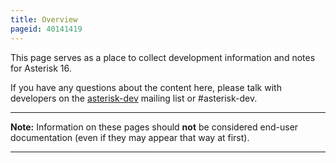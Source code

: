 ```yaml
---
title: Overview
pageid: 40141419
---
```


This page serves as a place to collect development information and notes for Asterisk 16.

If you have any questions about the content here, please talk with developers on the [asterisk-dev](http://lists.digium.com/mailman/listinfo/asterisk-dev) mailing list or #asterisk-dev.




---

**Note:**  Information on these pages should **not** be considered end-user documentation (even if they may appear that way at first).

  



---


 

 

